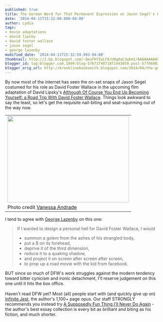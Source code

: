 ```yaml
---
published: true
title: The German Word for That Permanent Expression on Jason Segel's Face
date: '2014-04-11T15:32:00.000-04:00'
author: Lydia
tags:
- movie adaptations
- david lipsky
- david foster wallace
- jason segel
- george lazenby
modified_date: '2014-04-11T15:32:59.993-04:00'
thumbnail: http://2.bp.blogspot.com/-QeuFHYIwLF8/U0g8aC3wbmI/AAAAAAAAAG4/xKQNc083_n4/s72-c/Jason_Segel_David_Foster_Wallace.png.CROP.promo-mediumlarge.png
blogger_id: tag:blogger.com,1999:blog-5767374071871443859.post-5770690317197621775
blogger_orig_url: http://brooklinebooksmith.blogspot.com/2014/04/the-german-word-for-that-permanent.html
---
```


By now most of the internet has seen the on-set snaps of Jason Segel costumed for his role as David Foster Wallace in the upcoming film adaptation of David Lipsky's <a href="http://www.brooklinebooksmith-shop.com/book/9780307592439" target="_blank">Although Of Course You End Up Becoming Yourself: a Road Trip With David Foster Wallace</a>. Things look awkward to say the least, so let's get the requisite nail-biting and seat-squirming out of the way now. <br /><table align="center" cellpadding="0" cellspacing="0" class="tr-caption-container" style="margin-left: auto; margin-right: auto; text-align: center;"><tbody><tr><td style="text-align: center;"><a href="http://2.bp.blogspot.com/-QeuFHYIwLF8/U0g8aC3wbmI/AAAAAAAAAG4/xKQNc083_n4/s1600/Jason_Segel_David_Foster_Wallace.png.CROP.promo-mediumlarge.png" imageanchor="1" style="margin-left: auto; margin-right: auto;"><img border="0" src="http://2.bp.blogspot.com/-QeuFHYIwLF8/U0g8aC3wbmI/AAAAAAAAAG4/xKQNc083_n4/s1600/Jason_Segel_David_Foster_Wallace.png.CROP.promo-mediumlarge.png" height="285" width="400" /></a></td></tr><tr align="left"><td class="tr-caption">Photo credit <a href="http://instagram.com/vaness246oh1#" target="_blank">Vanessa Andrade</a></td></tr></tbody></table>I tend to agree with <a href="http://lazenby.tumblr.com/post/69842768064/what-do-you-think-about-jason-segel-playing-dfw-in-a" target="_blank">George Lazenby</a> on this one:<br /><blockquote class="tr_bq">If I wanted to design a personal hell for David Foster Wallace, I would <br /><ul><li>summon a golem from the ashes of his strangled body,</li><li>put a $ on its forehead,</li><li>deprive it of the third dimension,</li><li>reduce it to a quaking shadow,</li><li>and project it on screen after screen after screen,</li><li>to prop up a road movie with the kid from facebook. </li></ul></blockquote>BUT  since so much of DFW's work struggles against the modern tendency  toward bitter cynicism and ironic detachment, I'll reserve judgement on  this one until it hits the box office.<br /><br />Haven't read DFW yet? Most (all) people start with (and quickly give up on) <a href="http://www.brooklinebooksmith-shop.com/book/9780316066525" target="_blank">Infinite Jest</a>, the author's 1,100+ page opus. Our staff STRONGLY recommends you instead try <a href="http://www.brooklinebooksmith-shop.com/book/9780316925280" target="_blank">A Supposedly Fun Thing I'll Never Do Again</a> - the author's best essay collection is every bit as brilliant and biting as his fiction, and much shorter.